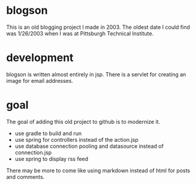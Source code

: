 # blogson
This is an old blogging project I made in 2003. The oldest date I could find was 1/26/2003 when I was at Pittsburgh Technical Institute.

# development
blogson is written almost entirely in jsp. There is a servlet for creating an image for email addresses.

# goal
The goal of adding this old project to github is to modernize it.

* use gradle to build and run
* use spring for controllers instead of the action.jsp
* use database connection pooling and datasource instead of connection.jsp
* use spring to display rss feed

There may be more to come like using markdown instead of html for posts and comments.